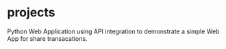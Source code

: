 # projects
Python Web Application using API integration to demonstrate a simple Web App for share transacations.
